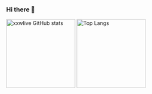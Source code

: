 ### Hi there 👋

<!--
**xxwlive/xxwlive** is a ✨ _special_ ✨ repository because its `README.md` (this file) appears on your GitHub profile.

Here are some ideas to get you started:

- 🔭 I’m currently working on ...
- 🌱 I’m currently learning ...
- 👯 I’m looking to collaborate on ...
- 🤔 I’m looking for help with ...
- 💬 Ask me about ...
- 📫 How to reach me: ...
- 😄 Pronouns: ...
- ⚡ Fun fact: ...
-->


<img src="https://github-readme-stats.vercel.app/api?username=xxwlive&theme=buefy&show_icons=true&count_private=true&include_all_commits=true&role=OWNER,ORGANIZATION_MEMBER,COLLABORATOR" alt="xxwlive GitHub stats" height="185px" /> <img src="https://github-readme-stats.vercel.app/api/top-langs/?username=xxwlive&layout=compact&langs_count=8&theme=buefy&role=OWNER,COLLABORATOR" alt="Top Langs" height="185px" />
